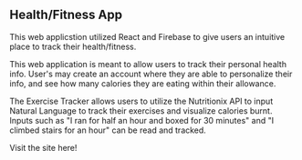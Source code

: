 ## Health/Fitness App

This web applicstion utilized React and Firebase to give users an intuitive place to track their health/fitness. 

This web application is meant to allow users to track their personal health info. User's may create an account where they are able to personalize their info, and see how many calories they are eating within their allowance.

The Exercise Tracker allows users to utilize the Nutritionix API to input Natural Language to track their exercises and visualize calories burnt. Inputs such as "I ran for half an hour and boxed for 30 minutes" and "I climbed stairs for an hour" can be read and tracked. 

Visit the site here!

